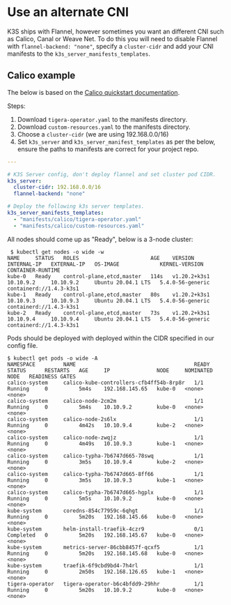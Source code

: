 # Use an alternate CNI

K3S ships with Flannel, however sometimes you want an different CNI such as
Calico, Canal or Weave Net. To do this you will need to disable Flannel with
`flannel-backend: "none"`, specify a `cluster-cidr` and add your CNI manifests
to the `k3s_server_manifests_templates`.

## Calico example

The below is based on the
[Calico quickstart documentation](https://docs.projectcalico.org/getting-started/kubernetes/quickstart).

Steps:

  1. Download `tigera-operator.yaml` to the manifests directory.
  1. Download `custom-resources.yaml` to the manifests directory.
  1. Choose a `cluster-cidr` (we are using 192.168.0.0/16)
  1. Set `k3s_server` and `k3s_server_manifest_templates` as per the below,
     ensure the paths to manifests are correct for your project repo.

```yaml
---

# K3S Server config, don't deploy flannel and set cluster pod CIDR.
k3s_server:
  cluster-cidr: 192.168.0.0/16
  flannel-backend: "none"

# Deploy the following k3s server templates.
k3s_server_manifests_templates:
  - "manifests/calico/tigera-operator.yaml"
  - "manifests/calico/custom-resources.yaml"
```

All nodes should come up as "Ready", below is a 3-node cluster:

```text
 $ kubectl get nodes -o wide -w
NAME     STATUS   ROLES                       AGE    VERSION        INTERNAL-IP   EXTERNAL-IP   OS-IMAGE             KERNEL-VERSION     CONTAINER-RUNTIME
kube-0   Ready    control-plane,etcd,master   114s   v1.20.2+k3s1   10.10.9.2     10.10.9.2     Ubuntu 20.04.1 LTS   5.4.0-56-generic   containerd://1.4.3-k3s1
kube-1   Ready    control-plane,etcd,master   80s    v1.20.2+k3s1   10.10.9.3     10.10.9.3     Ubuntu 20.04.1 LTS   5.4.0-56-generic   containerd://1.4.3-k3s1
kube-2   Ready    control-plane,etcd,master   73s    v1.20.2+k3s1   10.10.9.4     10.10.9.4     Ubuntu 20.04.1 LTS   5.4.0-56-generic   containerd://1.4.3-k3s1
```

Pods should be deployed with deployed within the CIDR specified in our config
file.

```text
$ kubectl get pods -o wide -A
NAMESPACE         NAME                                      READY   STATUS      RESTARTS   AGE     IP               NODE     NOMINATED NODE   READINESS GATES
calico-system     calico-kube-controllers-cfb4ff54b-8rp8r   1/1     Running     0          5m4s    192.168.145.65   kube-0   <none>           <none>
calico-system     calico-node-2cm2m                         1/1     Running     0          5m4s    10.10.9.2        kube-0   <none>           <none>
calico-system     calico-node-2s6lx                         1/1     Running     0          4m42s   10.10.9.4        kube-2   <none>           <none>
calico-system     calico-node-zwqjz                         1/1     Running     0          4m49s   10.10.9.3        kube-1   <none>           <none>
calico-system     calico-typha-7b6747d665-78swq             1/1     Running     0          3m5s    10.10.9.4        kube-2   <none>           <none>
calico-system     calico-typha-7b6747d665-8ff66             1/1     Running     0          3m5s    10.10.9.3        kube-1   <none>           <none>
calico-system     calico-typha-7b6747d665-hgplx             1/1     Running     0          5m5s    10.10.9.2        kube-0   <none>           <none>
kube-system       coredns-854c77959c-6qhgt                  1/1     Running     0          5m20s   192.168.145.66   kube-0   <none>           <none>
kube-system       helm-install-traefik-4czr9                0/1     Completed   0          5m20s   192.168.145.67   kube-0   <none>           <none>
kube-system       metrics-server-86cbb8457f-qcxf5           1/1     Running     0          5m20s   192.168.145.68   kube-0   <none>           <none>
kube-system       traefik-6f9cbd9bd4-7h4rl                  1/1     Running     0          2m50s   192.168.126.65   kube-1   <none>           <none>
tigera-operator   tigera-operator-b6c4bfdd9-29hhr           1/1     Running     0          5m20s   10.10.9.2        kube-0   <none>           <none>
```

